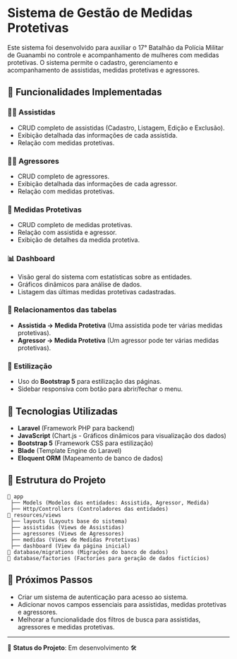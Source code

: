 # Sistema de Gestão de Medidas Protetivas

Este sistema foi desenvolvido para auxiliar o 17° Batalhão da Polícia Militar de Guanambi no controle e acompanhamento de mulheres com medidas protetivas. O sistema permite o cadastro, gerenciamento e acompanhamento de assistidas, medidas protetivas e agressores.

## 📌 Funcionalidades Implementadas
### 👩‍🦰 Assistidas
- CRUD completo de assistidas (Cadastro, Listagem, Edição e Exclusão).
- Exibição detalhada das informações de cada assistida.
- Relação com medidas protetivas.

### 👨‍⚖️ Agressores
- CRUD completo de agressores.
- Exibição detalhada das informações de cada agressor.
- Relação com medidas protetivas.

### 📜 Medidas Protetivas
- CRUD completo de medidas protetivas.
- Relação com assistida e agressor.
- Exibição de detalhes da medida protetiva.

### 📊 Dashboard
- Visão geral do sistema com estatísticas sobre as entidades.
- Gráficos dinâmicos para análise de dados.
- Listagem das últimas medidas protetivas cadastradas.

### 🔄 Relacionamentos das tabelas
- **Assistida → Medida Protetiva** (Uma assistida pode ter várias medidas protetivas).
- **Agressor → Medida Protetiva** (Um agressor pode ter várias medidas protetivas).

### 🎨 Estilização
- Uso do **Bootstrap 5** para estilização das páginas.
- Sidebar responsiva com botão para abrir/fechar o menu.

## 🚀 Tecnologias Utilizadas
- **Laravel** (Framework PHP para backend)
- **JavaScript**  (Chart.js - Gráficos dinâmicos para visualização dos dados)
- **Bootstrap 5** (Framework CSS para estilização)
- **Blade** (Template Engine do Laravel)
- **Eloquent ORM** (Mapeamento de banco de dados)

## 📂 Estrutura do Projeto
```
📁 app
 ├── Models (Modelos das entidades: Assistida, Agressor, Medida)
 ├── Http/Controllers (Controladores das entidades)
📁 resources/views
 ├── layouts (Layouts base do sistema)
 ├── assistidas (Views de Assistidas)
 ├── agressores (Views de Agressores)
 ├── medidas (Views de Medidas Protetivas)
 ├── dashboard (View da página inicial)
📁 database/migrations (Migrações do banco de dados)
📁 database/factories (Factories para geração de dados fictícios)
```

## 📌 Próximos Passos
- Criar um sistema de autenticação para acesso ao sistema.
- Adicionar novos campos essenciais para assistidas, medidas protetivas e agressores.
- Melhorar a funcionalidade dos filtros de busca para assistidas, agressores e medidas protetivas.
  
---
📌 **Status do Projeto**: Em desenvolvimento 🛠️
